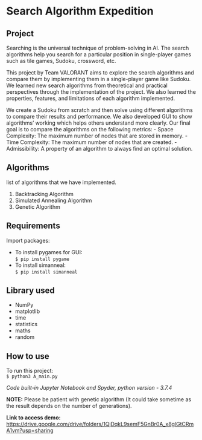 # Search Algorithm Expedition

Project
-------

Searching is the universal technique of problem-solving in AI. The search algorithms help you search for a particular position in single-player games such as tile games, Sudoku, crossword, etc.

This project by Team VALORANT aims to explore the search algorithms and compare them by implementing them in a single-player game like Sudoku. We learned new search algorithms from theoretical and practical perspectives through the implementation of the project. We also learned the properties, features, and limitations of each algorithm implemented.

We create a Sudoku from scratch and then solve using different algorithms to compare their results and performance. We also developed GUI to show algorithms’ working which helps others understand more clearly. Our final goal is to compare the algorithms on the following metrics:
	- Space Complexity: The maximum number of nodes that are stored in memory.
	- Time Complexity: The maximum number of nodes that are created.
	- Admissibility: A property of an algorithm to always find an optimal solution.

Algorithms
----------
list of algorithms that we have implemented.
1. Backtracking Algorithm
2. Simulated Annealing Algorithm
3. Genetic Algorithm

Requirements
------------
Import packages:
- To install pygames for GUI:<br>
	`$ pip install pygame`
- To install simanneal:<br>
	`$ pip install simanneal`

Library used
------------
- NumPy
- matplotlib
- time
- statistics
- maths
- random

How to use
----------
To run this project:<br>
	`$ python3 A_main.py`

*Code built-in Jupyter Notebook and Spyder, python version - 3.7.4*

**NOTE:** Please be patient with genetic algorithm (It could take sometime as the result depends on the number of generations).


**Link to access demo:**
	https://drive.google.com/drive/folders/1QjDqkL9semF5GnBr0A_x8glGtCRmA1vm?usp=sharing
